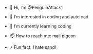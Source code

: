 
- 👋 Hi, I’m @PenguinAttack1
- 👀 I’m interested in coding and auto cad
- 🌱 I’m currently learning coding

- 📫 How to reach me: mail pigeon
- ⚡ Fun fact: I hate sand!

<!---
PenguinAttack1/PenguinAttack1 is a ✨ special ✨ repository because its `README.md` (this file) appears on your GitHub profile.
You can click the Preview link to take a look at your changes.
--->
